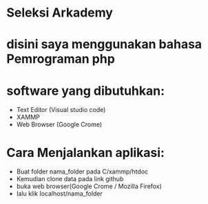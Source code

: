# Seleksi Arkademy

# disini saya menggunakan bahasa Pemrograman php <br>

# software yang dibutuhkan:
<ul>
  <li> Text Editor (Visual studio code) </li>
  <li> XAMMP </li>
  <li> Web Browser (Google Crome) </li>
</ul>

# Cara Menjalankan aplikasi:
<ul>
  <li>Buat folder nama_folder pada C/xammp/htdoc</li>
  <li>Kemudian clone data pada link github </li>
  <li>buka web browser(Google Crome / Mozilla Firefox) </li>
  <li>lalu klik localhost/nama_folder</li>
</ul>

